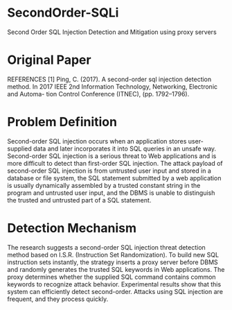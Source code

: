 # SecondOrder-SQLi
Second Order SQL Injection Detection and Mitigation using proxy servers

# Original Paper
REFERENCES
[1] Ping, C. (2017). A second-order sql injection detection method. In 2017
IEEE 2nd Information Technology, Networking, Electronic and Automa-
tion Control Conference (ITNEC), (pp. 1792–1796).


# Problem Definition
Second-order SQL injection occurs when an application stores user-supplied data and later incorporates it into SQL queries in an unsafe way. Second-order SQL injection is a serious threat to Web applications and is more difficult to detect than first-order SQL injection. The attack payload of second-order SQL injection is from untrusted user input and stored in a database or file system, the SQL statement submitted by a web application is usually dynamically assembled by a trusted constant string in the program and untrusted user input, and the DBMS is unable to distinguish the trusted and untrusted part of a SQL statement.

# Detection Mechanism
The research suggests a second-order SQL injection threat detection method based on I.S.R. (Instruction Set Randomization). To build new SQL instruction sets instantly, the strategy inserts a proxy server before DBMS and randomly generates the trusted SQL keywords in Web applications. The proxy determines whether the supplied SQL command contains common keywords to recognize attack behavior. Experimental results show that this system can efficiently detect second-order. Attacks using SQL injection are frequent, and they process quickly.
